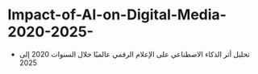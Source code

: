 # Impact-of-AI-on-Digital-Media-2020-2025-
- تحليل أثر الذكاء الاصطناعي على الإعلام الرقمي عالميًا خلال السنوات 2020 إلى 2025
